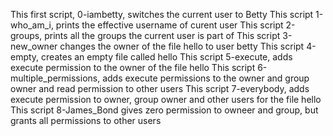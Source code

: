 This first script, 0-iambetty, switches the current user to Betty
This script 1-who_am_i, prints the effective username of curent user
This script 2-groups, prints all the groups the current user is part of
This script 3-new_owner changes the owner of the file hello to user betty
This script 4-empty, creates an empty file called hello
This script 5-execute, adds execute permission to the owner of the file hello
This script 6-multiple_permissions, adds execute permissions to the owner and group owner and read permission to other users
This script 7-everybody, adds execute permission to owner, group owner and other users for the file hello
This script 8-James_Bond gives zero permission to owneer and group, but grants all permissions to other users

